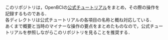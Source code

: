 このリポジトリは，OpenBCIの[公式チュートリアル](https://docs.openbci.com/)をまとめ，その際の操作を記録するものである．    
各ディレクトリは公式チュートリアルの各項目の名称と概ね対応している．    
あくまで概要と当時のマイナーな操作の要点をまとめたものなので，公式チュートリアルを参照しながらこのリポジトリを見ることを推奨する．    
  

